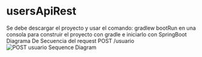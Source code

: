 # usersApiRest
Se debe descargar el proyecto y usar el comando:
gradlew bootRun
en una consola para construir el proyecto con gradle e iniciarlo con SpringBoot
Diagrama De Secuencia del request POST /usuario
![POST usuario Sequence Diagram](https://user-images.githubusercontent.com/18076074/125970926-847a2f3a-29e3-4496-a44c-cf073852570c.png)
